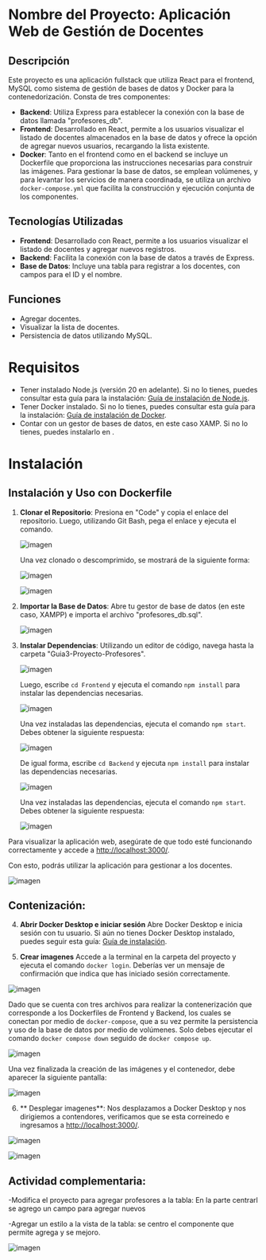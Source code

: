 # Nombre del Proyecto: Aplicación Web de Gestión de Docentes

## Descripción
Este proyecto es una aplicación fullstack que utiliza React para el frontend, MySQL como sistema de gestión de bases de datos y Docker para la contenedorización. Consta de tres componentes: 

- **Backend**: Utiliza Express para establecer la conexión con la base de datos llamada "profesores_db". 
- **Frontend**: Desarrollado en React, permite a los usuarios visualizar el listado de docentes almacenados en la base de datos y ofrece la opción de agregar nuevos usuarios, recargando la lista existente.
- **Docker**: Tanto en el frontend como en el backend se incluye un Dockerfile que proporciona las instrucciones necesarias para construir las imágenes. Para gestionar la base de datos, se emplean volúmenes, y para levantar los servicios de manera coordinada, se utiliza un archivo `docker-compose.yml` que facilita la construcción y ejecución conjunta de los componentes.

## Tecnologías Utilizadas
- **Frontend**: Desarrollado con React, permite a los usuarios visualizar el listado de docentes y agregar nuevos registros.
- **Backend**: Facilita la conexión con la base de datos a través de Express.
- **Base de Datos**: Incluye una tabla para registrar a los docentes, con campos para el ID y el nombre.

## Funciones
- Agregar docentes.
- Visualizar la lista de docentes.
- Persistencia de datos utilizando MySQL.

# Requisitos
- Tener instalado Node.js (versión 20 en adelante). Si no lo tienes, puedes consultar esta guía para la instalación: [Guía de instalación de Node.js](https://www.youtube.com/watch?v=29mihvA_zEA).
- Tener Docker instalado. Si no lo tienes, puedes consultar esta guía para la instalación: [Guía de instalación de Docker](https://www.youtube.com/watch?v=cWuirzMOwwg).
- Contar con un gestor de bases de datos, en este caso XAMP. Si no lo tienes, puedes instalarlo en .

# Instalación 

## Instalación y Uso con Dockerfile

1. **Clonar el Repositorio**:
   Presiona en "Code" y copia el enlace del repositorio. Luego, utilizando Git Bash, pega el enlace y ejecuta el comando.

   ![imagen](https://github.com/user-attachments/assets/fecff3a1-f94b-4d08-a4d0-e13d70018271)

   Una vez clonado o descomprimido, se mostrará de la siguiente forma:

   ![imagen](https://github.com/user-attachments/assets/2b7bf150-5bc9-4b16-a5b5-fe0ac3349228)

   ![imagen](https://github.com/user-attachments/assets/10771452-859d-41a9-8bc7-1a6eef414bb3)

2. **Importar la Base de Datos**:
   Abre tu gestor de base de datos (en este caso, XAMPP) e importa el archivo "profesores_db.sql".

   ![imagen](https://github.com/user-attachments/assets/dd60524f-a2f7-43bf-8b99-0f5a23f98964)

3. **Instalar Dependencias**:
   Utilizando un editor de código, navega hasta la carpeta "Guia3-Proyecto-Profesores".

   ![imagen](https://github.com/user-attachments/assets/ebf8c3c8-562f-4390-bd8a-1f735f89ffac)

   Luego, escribe `cd Frontend` y ejecuta el comando `npm install` para instalar las dependencias necesarias.

   ![imagen](https://github.com/user-attachments/assets/b9dd11ab-aec2-4154-aaff-49210db45b47)

   Una vez instaladas las dependencias, ejecuta el comando `npm start`. Debes obtener la siguiente respuesta:

   ![imagen](https://github.com/user-attachments/assets/d15e2ce1-9aca-4ff1-bd24-9280b0582195)

   De igual forma, escribe `cd Backend` y ejecuta `npm install` para instalar las dependencias necesarias.

   ![imagen](https://github.com/user-attachments/assets/a797fc61-6271-4de9-bd69-ec9ff317e578)

   Una vez instaladas las dependencias, ejecuta el comando `npm start`. Debes obtener la siguiente respuesta:

   ![imagen](https://github.com/user-attachments/assets/2f0fe33d-df1e-443c-b899-3cc8e016d96d)

Para visualizar la aplicación web, asegúrate de que todo esté funcionando correctamente y accede a [http://localhost:3000/](http://localhost:3000/). 

Con esto, podrás utilizar la aplicación para gestionar a los docentes.

![imagen](https://github.com/user-attachments/assets/80a80580-e4e1-40fd-8d75-62cf52f87c95)


## **Contenización**:

4. **Abrir Docker Desktop e iniciar sesión**
Abre Docker Desktop e inicia sesión con tu usuario. Si aún no tienes Docker Desktop instalado, puedes seguir esta guía: [Guía de instalación](https://www.youtube.com/watch?v=jiJFDwmWrWk).


5. **Crear imagenes**
Accede a la terminal en la carpeta del proyecto y ejecuta el comando `docker login`. Deberías ver un mensaje de confirmación que indica que has iniciado sesión correctamente.

![imagen](https://github.com/user-attachments/assets/af5eb11d-2cf4-4797-a58b-9c7999ee4976)

Dado que se cuenta con tres archivos para realizar la contenerización que corresponde a los Dockerfiles de Frontend y Backend, los cuales se conectan por medio de `docker-compose`, que a su vez permite la persistencia y uso de la base de datos por medio de volúmenes. Solo debes ejecutar el comando `docker compose down` seguido de `docker compose up`.

![imagen](https://github.com/user-attachments/assets/b66617c5-aee6-41a8-812d-8cb769e5ef43)


Una vez finalizada la creación de las imágenes y el contenedor, debe aparecer la siguiente pantalla:

![imagen](https://github.com/user-attachments/assets/e7e7befe-38d0-4cff-ac4c-4dcbceabd044)


6. ** Desplegar imagenes**:
   Nos desplazamos a Docker Desktop y nos dirigiemos a contendores, verificamos que se esta correinedo e ingresamos a [http://localhost:3000/](http://localhost:3000/).

![imagen](https://github.com/user-attachments/assets/3fd986e9-8be5-4885-8b66-700e954ec716)


   ![imagen](https://github.com/user-attachments/assets/a458f975-fe79-4be2-a77a-2fb13018e7db)


   ## Actividad complementaria:
-Modifica el proyecto para agregar profesores a la tabla: En la parte centrarl se agrego un campo para agregar nuevos 

-Agregar un estilo a la vista de la tabla: se centro el componente que permite agrega y se mejoro.

![imagen](https://github.com/user-attachments/assets/cd35adf9-1442-4112-bd9f-9e1842116a08)




